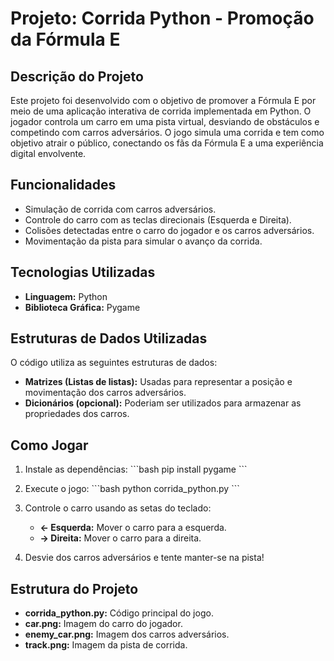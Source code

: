 
# Projeto: Corrida Python - Promoção da Fórmula E

## Descrição do Projeto
Este projeto foi desenvolvido com o objetivo de promover a Fórmula E por meio de uma aplicação interativa de corrida implementada em Python. O jogador controla um carro em uma pista virtual, desviando de obstáculos e competindo com carros adversários. O jogo simula uma corrida e tem como objetivo atrair o público, conectando os fãs da Fórmula E a uma experiência digital envolvente.

## Funcionalidades
- Simulação de corrida com carros adversários.
- Controle do carro com as teclas direcionais (Esquerda e Direita).
- Colisões detectadas entre o carro do jogador e os carros adversários.
- Movimentação da pista para simular o avanço da corrida.
  
## Tecnologias Utilizadas
- **Linguagem:** Python
- **Biblioteca Gráfica:** Pygame

## Estruturas de Dados Utilizadas
O código utiliza as seguintes estruturas de dados:
- **Matrizes (Listas de listas):** Usadas para representar a posição e movimentação dos carros adversários.
- **Dicionários (opcional):** Poderiam ser utilizados para armazenar as propriedades dos carros.

## Como Jogar
1. Instale as dependências:
   \`\`\`bash
   pip install pygame
   \`\`\`
2. Execute o jogo:
   \`\`\`bash
   python corrida_python.py
   \`\`\`
3. Controle o carro usando as setas do teclado:
   - **← Esquerda:** Mover o carro para a esquerda.
   - **→ Direita:** Mover o carro para a direita.
   
4. Desvie dos carros adversários e tente manter-se na pista!

## Estrutura do Projeto
- **corrida_python.py:** Código principal do jogo.
- **car.png:** Imagem do carro do jogador.
- **enemy_car.png:** Imagem dos carros adversários.
- **track.png:** Imagem da pista de corrida.